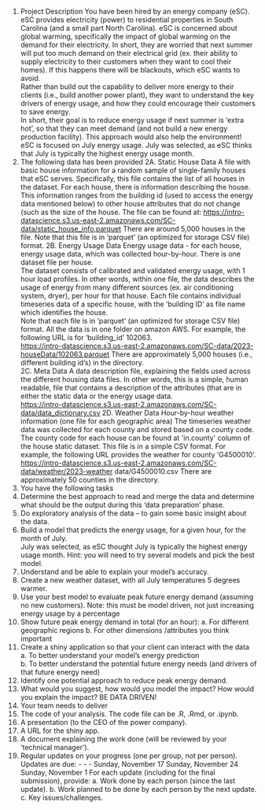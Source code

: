 1. Project Description 
You have been hired by an energy company (eSC).  eSC provides electricity (power) to 
residential properties in South Carolina (and a small part North Carolina). 
eSC is concerned about global warming, specifically the impact of global warming on the 
demand for their electricity. In short, they are worried that next summer will put too much 
demand on their electrical grid (ex. their ability to supply electricity to their customers when they 
want to cool their homes). If this happens there will be blackouts, which eSC wants to avoid.  
Rather than build out the capability to deliver more energy to their clients (i.e., build another 
power plant), they want to understand the key drivers of energy usage, and how they could 
encourage their customers to save energy.  
In short, their goal is to reduce energy usage if next summer is ‘extra hot’, so that they can meet 
demand (and not build a new energy production facility). This approach would also help the 
environment! 
eSC is focused on July energy usage. July was selected, as eSC thinks that July is typically the 
highest energy usage month. 
2. The following data has been provided 
2A. Static House Data 
A file with basic house information for a random sample of single-family houses that eSC serves. 
Specifically, this file contains the list of all houses in the dataset. For each house, there is 
information describing the house. This information ranges from the building id (used to access 
the energy data mentioned below) to other house attributes that do not change (such as the size of 
the house. 
The file can be found at: 
https://intro-datascience.s3.us-east-2.amazonaws.com/SC-data/static_house_info.parquet 
There are around 5,000 houses in the file. 
Note that this file is in ‘parquet’ (an optimized for storage CSV file) format. 
2B. Energy Usage Data 
Energy usage data - for each house, energy usage data, which was collected hour-by-hour. 
There is one dataset file per house.  
The dataset consists of calibrated and validated energy usage, with 1 hour load profiles. In other 
words, within one file, the data describes the usage of energy from many different sources (ex. 
air conditioning system, dryer), per hour for that house. 
Each file contains individual timeseries data of a specific house, with the ‘building ID’ as file 
name which identifies the house.  
Note that each file is in ‘parquet’ (an optimized for storage CSV file) format. 
All the data is in one folder on amazon AWS. For example, the following URL is for 
‘building_id’ 102063.  
https://intro-datascience.s3.us-east-2.amazonaws.com/SC-data/2023-houseData/102063.parquet 
There are approximately 5,000 houses (i.e., different building id’s) in the directory.  
2C. Meta Data 
A data description file, explaining the fields used across the different housing data files. 
In other words, this is a simple, human readable, file that contains a description of the attributes 
(that are in either the static data or the energy usage data.  
https://intro-datascience.s3.us-east-2.amazonaws.com/SC-data/data_dictionary.csv 
2D. Weather Data 
Hour-by-hour weather information (one file for each geographic area) 
The timeseries weather data was collected for each county and stored based on a county code.  
The county code for each house can be found at 'in.county' column of the house static dataset. 
This file is in a simple CSV format. 
For example, the following URL provides the weather for county ‘G4500010’.  
https://intro-datascience.s3.us-east-2.amazonaws.com/SC-data/weather/2023-weather
data/G4500010.csv 
There are approximately 50 counties in the directory. 
3. You have the following tasks 
1. Determine the best approach to read and merge the data and determine what should be 
the output during this ‘data preparation’ phase. 
2. Do exploratory analysis of the data – to gain some basic insight about the data. 
3. Build a model that predicts the energy usage, for a given hour, for the month of July.  
July was selected, as eSC thought July is typically the highest energy usage month. 
Hint: you will need to try several models and pick the best model. 
4. Understand and be able to explain your model’s accuracy. 
5. Create a new weather dataset, with all July temperatures 5 degrees warmer. 
6. Use your best model to evaluate peak future energy demand (assuming no new 
customers). Note: this must be model driven, not just increasing energy usage by a 
percentage 
7. Show future peak energy demand in total (for an hour): 
a. For different geographic regions 
b. For other dimensions /attributes you think important 
8. Create a shiny application so that your client can interact with the data  
a. To better understand your model’s energy prediction  
b. To better understand the potential future energy needs 
(and drivers of that future energy need) 
9. Identify one potential approach to reduce peak energy demand. 
10. What would you suggest, how would you model the impact? How would you explain the 
impact? BE DATA DRIVEN! 
4. Your team needs to deliver 
1. The code of your analysis. The code file can be .R, .Rmd, or .ipynb. 
2. A presentation (to the CEO of the power company). 
3. A URL for the shiny app. 
4. A document explaining the work done (will be reviewed by your ‘technical 
manager’). 
5. Regular updates on your progress (one per group, not per person). 
Updates are due: - - - 
Sunday, November 17 
Sunday, November 24 
Sunday, November 1 
For each update (including for the final submission), provide: 
a. Work done by each person (since the last update). 
b. Work planned to be done by each person by the next update. 
c. Key issues/challenges. 
